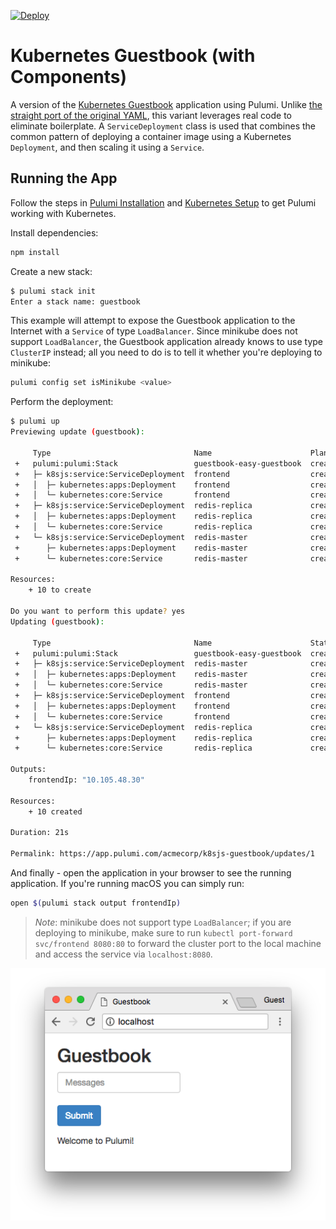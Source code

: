 [![Deploy](https://get.pulumi.com/new/button.svg)](https://app.pulumi.com/new)

# Kubernetes Guestbook (with Components)

A version of the [Kubernetes Guestbook](https://kubernetes.io/docs/tutorials/stateless-application/guestbook/)
application using Pulumi. Unlike [the straight port of the original YAML](../simple), this variant
leverages real code to eliminate boilerplate. A `ServiceDeployment` class is used that combines the common pattern
of deploying a container image using a Kubernetes `Deployment`, and then scaling it using a `Service`.

## Running the App

Follow the steps in [Pulumi Installation](https://www.pulumi.com/docs/reference/install/) and [Kubernetes Setup](https://www.pulumi.com/docs/reference/clouds/kubernetes/setup/) to get Pulumi working with Kubernetes.

Install dependencies:

```sh
npm install
```

Create a new stack:

```sh
$ pulumi stack init
Enter a stack name: guestbook
```

This example will attempt to expose the Guestbook application to the Internet with a `Service` of
type `LoadBalancer`. Since minikube does not support `LoadBalancer`, the Guestbook application
already knows to use type `ClusterIP` instead; all you need to do is to tell it whether you're
deploying to minikube:

```sh
pulumi config set isMinikube <value>
```

Perform the deployment:

```sh
$ pulumi up
Previewing update (guestbook):

     Type                                Name                      Plan       
 +   pulumi:pulumi:Stack                 guestbook-easy-guestbook  create     
 +   ├─ k8sjs:service:ServiceDeployment  frontend                  create     
 +   │  ├─ kubernetes:apps:Deployment    frontend                  create     
 +   │  └─ kubernetes:core:Service       frontend                  create     
 +   ├─ k8sjs:service:ServiceDeployment  redis-replica             create     
 +   │  ├─ kubernetes:apps:Deployment    redis-replica             create     
 +   │  └─ kubernetes:core:Service       redis-replica             create     
 +   └─ k8sjs:service:ServiceDeployment  redis-master              create     
 +      ├─ kubernetes:apps:Deployment    redis-master              create     
 +      └─ kubernetes:core:Service       redis-master              create     
 
Resources:
    + 10 to create

Do you want to perform this update? yes
Updating (guestbook):

     Type                                Name                      Status      
 +   pulumi:pulumi:Stack                 guestbook-easy-guestbook  created     
 +   ├─ k8sjs:service:ServiceDeployment  redis-master              created     
 +   │  ├─ kubernetes:apps:Deployment    redis-master              created     
 +   │  └─ kubernetes:core:Service       redis-master              created     
 +   ├─ k8sjs:service:ServiceDeployment  frontend                  created     
 +   │  ├─ kubernetes:apps:Deployment    frontend                  created     
 +   │  └─ kubernetes:core:Service       frontend                  created     
 +   └─ k8sjs:service:ServiceDeployment  redis-replica             created     
 +      ├─ kubernetes:apps:Deployment    redis-replica             created     
 +      └─ kubernetes:core:Service       redis-replica             created     
 
Outputs:
    frontendIp: "10.105.48.30"

Resources:
    + 10 created

Duration: 21s

Permalink: https://app.pulumi.com/acmecorp/k8sjs-guestbook/updates/1
```

And finally - open the application in your browser to see the running application. If you're running
macOS you can simply run:

```sh
open $(pulumi stack output frontendIp)
```

> _Note_: minikube does not support type `LoadBalancer`; if you are deploying to minikube, make sure
> to run `kubectl port-forward svc/frontend 8080:80` to forward the cluster port to the local
> machine and access the service via `localhost:8080`.

![Guestbook in browser](./imgs/guestbook.png)
